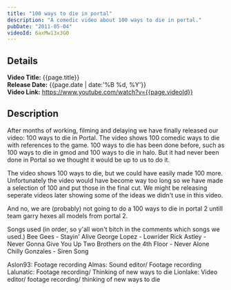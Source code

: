 ```yaml
---
title: "100 ways to die in portal"
description: "A comedic video about 100 ways to die in portal."
pubDate: "2011-05-04"
videoId: 6axMw13x3G0
---
```


## Details

**Video Title:** {{page.title}}  
**Release Date:** {{page.date | date:'%B %d, %Y'}}  
**Video Link:** <https://www.youtube.com/watch?v={{page.videoId}}>

## Description

After months of working, filming and delaying we have finally released our video: 100 ways to die in Portal. The video shows 100 comedic ways to die with references to the game. 100 ways to die has been done before, such as 100 ways to die in gmod and 100 ways to die in halo. But it had never been done in Portal so we thought it would be up to us to do it.

The video shows 100 ways to die, but we could have easily made 100 more. Unfortunately the video would have become way too long so we have made a selection of 100 and put those in the final cut. We might be releasing seperate videos later showing some of the ideas we didn't use in this video.

And no, we are (probably) not going to do a 100 ways to die in portal 2 untill team garry hexes all models from portal 2.

Songs used (in order, so y'all won't bitch in the comments which songs we used.)
Bee Gees - Stayin' Alive
George Lopez - Lowrider
Rick Astley - Never Gonna Give You Up
Two Brothers on the 4th Floor - Never Alone
Chilly Gonzales - Siren Song

Aslon93: Footage recording
Almas: Sound editor/ Footage recording
Lalunatic: Footage recording/ Thinking of new ways to die
Lionlake: Video editor/ footage recording/ thinking of new ways to die
